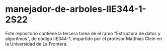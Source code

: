 # manejador-de-arboles-IIE344-1-2S22
Este repositorio contiene la tercera tarea de el ramo "Estructura de datos y algoritmos", de código IIE344-1, impartido por el profesor Matthias Clein en la Universidad de La Frontera.
